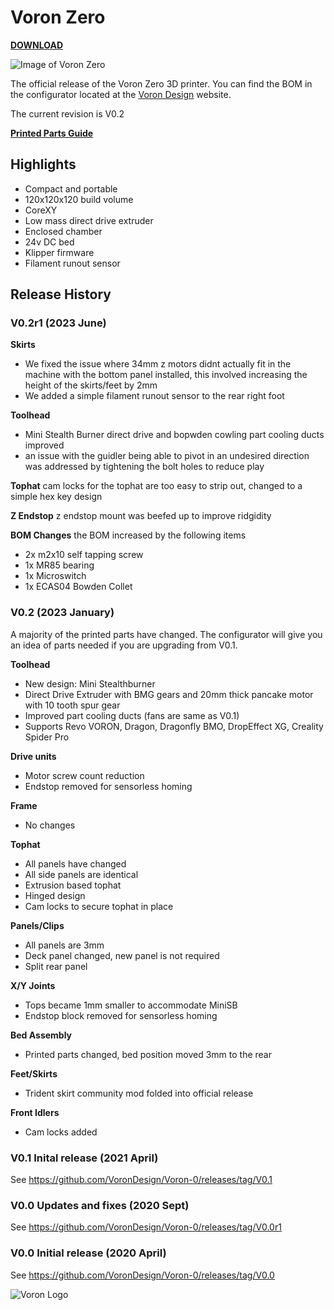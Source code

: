 # Voron Zero

[**DOWNLOAD**](https://github.com/VoronDesign/Voron-0/archive/refs/heads/Voron0.2.zip)

![Image of Voron Zero](http://vorondesign.com/images/voron0.2_bg.jpg)

The official release of the Voron Zero 3D printer. You can find the BOM in the configurator located at the [Voron Design]( http://vorondesign.com/voron0.2) website.

The current revision is V0.2

[**Printed Parts Guide**](https://docs.google.com/spreadsheets/d/1MSgTiXazJwyfcTe7QqNIMWwQ_lfM8cOXmiMWPZ2HkEI/copy)

## Highlights
- Compact and portable
- 120x120x120 build volume
- CoreXY
- Low mass direct drive extruder
- Enclosed chamber
- 24v DC bed
- Klipper firmware
- Filament runout sensor

## Release History

### V0.2r1 (2023 June)

**Skirts**
- We fixed the issue where 34mm z motors didnt actually fit in the machine with the bottom panel installed, this involved increasing the height of the skirts/feet by 2mm
- We added a simple filament runout sensor to the rear right foot

**Toolhead**
- Mini Stealth Burner direct drive and bopwden cowling part cooling ducts improved 
- an issue with the guidler being able to pivot in an undesired direction was addressed by tightening the bolt holes to reduce play

**Tophat**
cam locks for the tophat are too easy to strip out, changed to a simple hex key design

**Z Endstop**
z endstop mount was beefed up to improve ridgidity 

**BOM Changes**
the BOM increased by the following items
- 2x m2x10 self tapping screw
- 1x MR85 bearing
- 1x Microswitch
- 1x ECAS04 Bowden Collet

### V0.2 (2023 January)

A majority of the printed parts have changed. The configurator will give you an idea of parts needed if you are upgrading from V0.1.

**Toolhead**
- New design: Mini Stealthburner
- Direct Drive Extruder with BMG gears and 20mm thick pancake motor with 10 tooth spur gear
- Improved part cooling ducts (fans are same as V0.1)
- Supports Revo VORON, Dragon, Dragonfly BMO, DropEffect XG, Creality Spider Pro

**Drive units**
- Motor screw count reduction
- Endstop removed for sensorless homing

**Frame**
- No changes

**Tophat**
- All panels have changed
- All side panels are identical
- Extrusion based tophat
- Hinged design
- Cam locks to secure tophat in place

**Panels/Clips**
- All panels are 3mm
- Deck panel changed, new panel is not required
- Split rear panel

**X/Y Joints**
- Tops became 1mm smaller to accommodate MiniSB
- Endstop block removed for sensorless homing

**Bed Assembly**
- Printed parts changed, bed position moved 3mm to the rear

**Feet/Skirts**
- Trident skirt community mod folded into official release

**Front Idlers**
- Cam locks added


### V0.1 Inital release (2021 April)
See https://github.com/VoronDesign/Voron-0/releases/tag/V0.1

### V0.0 Updates and fixes (2020 Sept)
See https://github.com/VoronDesign/Voron-0/releases/tag/V0.0r1

### V0.0 Initial release (2020 April)
See https://github.com/VoronDesign/Voron-0/releases/tag/V0.0

![Voron Logo](http://vorondesign.com/images/voron_design_logo.png)
